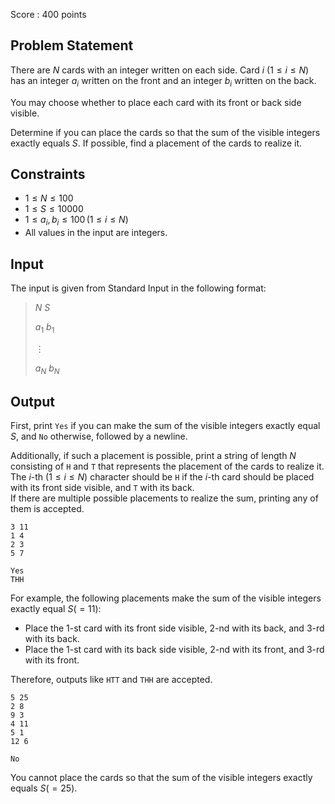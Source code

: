 Score : $400$ points

## Problem Statement

There are $N$ cards with an integer written on each side.  Card $i$ $(1 \leq i \leq N)$ has an integer $a_i$ written on the front and an integer $b_i$ written on the back.

You may choose whether to place each card with its front or back side visible.

Determine if you can place the cards so that the sum of the visible integers exactly equals $S$.  If possible, find a placement of the cards to realize it.

## Constraints

- $1 \leq N \leq 100$
- $1 \leq S \leq 10000$
- $1 \leq a_i, b_i \leq 100 \, (1 \leq i \leq N)$
- All values in the input are integers.

## Input

The input is given from Standard Input in the following format:

> $N$ $S$
> 
> $a_1$ $b_1$
> 
> $\vdots$
> 
> $a_N$ $b_N$

## Output

First, print `Yes` if you can make the sum of the visible integers exactly equal $S$, and `No` otherwise, followed by a newline.

Additionally, if such a placement is possible, print a string of length $N$ consisting of `H` and `T` that represents the placement of the cards to realize it.<br>
The $i$-th $(1 \leq i \leq N)$ character should be `H` if the $i$-th card should be placed with its front side visible, and `T` with its back.<br>
If there are multiple possible placements to realize the sum, printing any of them is accepted.

```input1
3 11
1 4
2 3
5 7
```

```output1
Yes
THH
```

For example, the following placements make the sum of the visible integers exactly equal $S (= 11)$:

- Place the $1$-st card with its front side visible, $2$-nd with its back, and $3$-rd with its back.
- Place the $1$-st card with its back side visible, $2$-nd with its front, and $3$-rd with its front.

Therefore, outputs like `HTT` and `THH` are accepted.

```input2
5 25
2 8
9 3
4 11
5 1
12 6
```

```output2
No
```

You cannot place the cards so that the sum of the visible integers exactly equals $S (= 25)$.